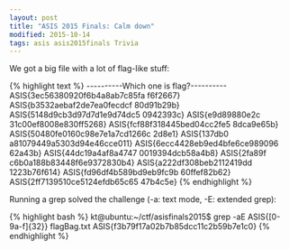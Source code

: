 ```yaml
---
layout: post
title: "ASIS 2015 Finals: Calm down"
modified: 2015-10-14
tags: asis asis2015finals Trivia
---
```


We got a big file with a lot of flag-like stuff:

{% highlight text %}
----------Which one is flag?----------
ASIS{3ec56380920f6b4a8ab7c85fa f6f2667}
ASIS{b3532aebaf2de7ea0fecdcf 80d91b29b}
ASIS{5148d9cb3d97d7d1e9d74dc5 0942393c}
ASIS{e9d89880e2c 31c00ef8008e830ff5268}
ASIS{fcf88f318445bed04cc2fe5 8dca9e65b}
ASIS{50480fe0160c98e7e1a7cd1266c 2d8e1}
ASIS{137db0 a81079449a5303d94e46cce011}
ASIS{6ecc4428eb9ed4bfe6ce989096 62a43b}
ASIS{44dc19a4af8a4747 0019394dcb58a4b8}
ASIS{2fa89f c6b0a188b83448f6e9372830b4}
ASIS{a222df308beb2112419dd 1223b76f614}
ASIS{fd96df4b589bd9eb9fc9b 60ffef82b62}
ASIS{2ff7139510ce5124efdb65c65 47b4c5e} 
{% endhighlight %}

Running a grep solved the challenge (-a: text mode, -E: extended grep):

{% highlight bash %}
kt@ubuntu:~/ctf/asisfinals2015$ grep -aE ASIS\{[0-9a-f]{32}\} flagBag.txt
ASIS{f3b79f17a02b7b85dcc11c2b59b7e1c0}
{% endhighlight %}
